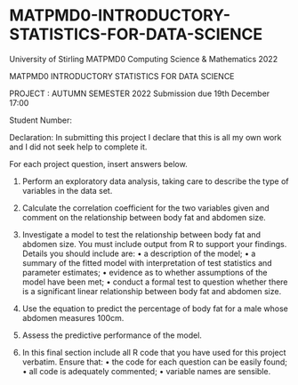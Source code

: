 # MATPMD0-INTRODUCTORY-STATISTICS-FOR-DATA-SCIENCE

University of Stirling								          MATPMD0
Computing Science & Mathematics				                   		          2022

MATPMD0 INTRODUCTORY STATISTICS FOR DATA SCIENCE



PROJECT   :    	AUTUMN SEMESTER 2022
			Submission due 19th December 17:00


Student Number: <Student id>

Declaration: In submitting this project I declare that this is all my own work and I did not seek help to complete it.



For each project question, insert answers below.


1. Perform an exploratory data analysis, taking care to describe the type of variables in the data set. 

<Enter answer here>


2. Calculate the correlation coefficient for the two variables given and comment on the relationship between body fat and abdomen size. 

<Enter answer here>


3. Investigate a model to test the relationship between body fat and abdomen size. You must include output from R to support your findings. Details you should include are: 
•	a description of the model; 
•	a summary of the fitted model with interpretation of test statistics and parameter estimates; 
•	evidence as to whether assumptions of the model have been met; 
•	conduct a formal test to question whether there is a significant linear relationship between body fat and abdomen size. 

<Enter answer here>

4. Use the equation to predict the percentage of body fat for a male whose abdomen measures 100cm.

<Enter answer here>


5. Assess the predictive performance of the model. 

<Enter answer here>


6. In this final section include all R code that you have used for this project verbatim. Ensure that: 
•	the code for each question can be easily found;
•	all code is adequately commented;
•	variable names are sensible.

<Enter full source code here>



